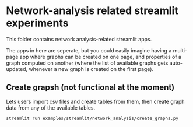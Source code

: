 # Network-analysis related streamlit experiments

This folder contains network analysis-related streamlit apps.

The apps in here are seperate, but you could easily imagine having a multi-page app where graphs can be created on one page,
and properties of a graph computed on another (where the list of available graphs gets auto-updated, whenever a new graph is created on the first page).

## Create grapsh (not functional at the moment)

Lets users import csv files and create tables from them, then create graph data from any of the available tables.

```
streamlit run examples/streamlit/network_analysis/create_graphs.py
```

